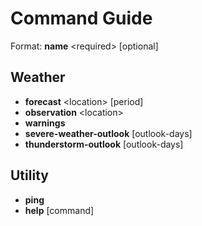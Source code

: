 # Command Guide
Format: **name** &lt;required&gt; [optional]

## Weather
- **forecast** &lt;location&gt; [period]
- **observation** &lt;location&gt;
- **warnings** 
- **severe-weather-outlook** [outlook-days]
- **thunderstorm-outlook** [outlook-days]

## Utility
- **ping**
- **help** [command]